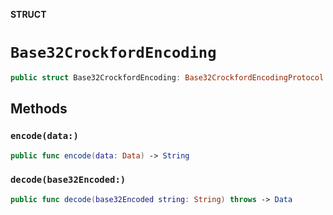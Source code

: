 **STRUCT**

# `Base32CrockfordEncoding`

```swift
public struct Base32CrockfordEncoding: Base32CrockfordEncodingProtocol
```

## Methods
### `encode(data:)`

```swift
public func encode(data: Data) -> String
```

### `decode(base32Encoded:)`

```swift
public func decode(base32Encoded string: String) throws -> Data
```
